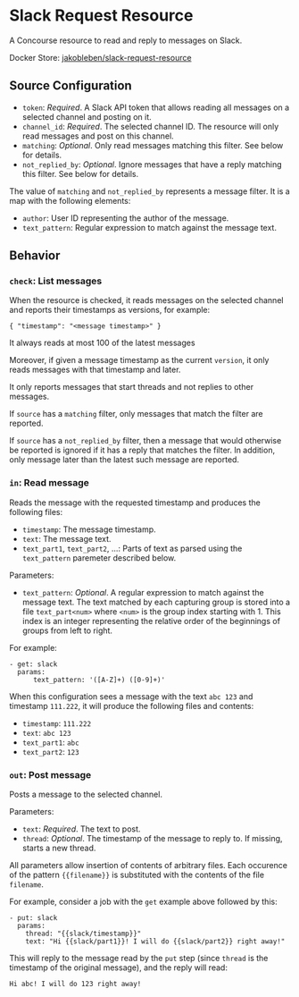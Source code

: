 # Slack Request Resource

A Concourse resource to read and reply to messages on Slack.

Docker Store: [jakobleben/slack-request-resource](https://store.docker.com/community/images/jakobleben/slack-request-resource)

## Source Configuration

- `token`: *Required*. A Slack API token that allows reading all messages on a selected channel and posting on it.
- `channel_id`: *Required*. The selected channel ID. The resource will only read messages and post on this channel.
- `matching`: *Optional*. Only read messages matching this filter. See below for details.
- `not_replied_by`: *Optional*. Ignore messages that have a reply matching this filter. See below for details.

The value of `matching` and `not_replied_by` represents a message filter. It is a map with the following elements:

- `author`: User ID representing the author of the message.
- `text_pattern`: Regular expression to match against the message text.

## Behavior

### `check`: List messages

When the resource is checked, it reads messages on the selected channel and reports their timestamps as versions, for example:

    { "timestamp": "<message timestamp>" }

It always reads at most 100 of the latest messages

Moreover, if given a message timestamp as the current `version`, it only reads messages with that timestamp and later.

It only reports messages that start threads and not replies to other messages.

If `source` has a `matching` filter, only messages that match the filter are reported.

If `source` has a `not_replied_by` filter, then a message that would otherwise be reported is ignored if it has a reply that matches the filter. In addition, only message later than the latest such message are reported.


### `in`: Read message

Reads the message with the requested timestamp and produces the following files:

- `timestamp`: The message timestamp.
- `text`: The message text.
- `text_part1`, `text_part2`, ...: Parts of text as parsed using the `text_pattern` paremeter described below.

Parameters:

- `text_pattern`: *Optional*. A regular expression to match against the message text. The text matched by each capturing group is stored into a file `text_part<num>` where `<num>` is the group index starting with 1. This index is an integer representing the relative order of the beginnings of groups from left to right.

For example:

    - get: slack
      params:
          text_pattern: '([A-Z]+) ([0-9]+)'

When this configuration sees a message with the text `abc 123` and timestamp `111.222`, it will produce the following files and contents:

- `timestamp`: `111.222`
- `text`: `abc 123`
- `text_part1`: `abc`
- `text_part2`: `123`


### `out`: Post message

Posts a message to the selected channel.

Parameters:

- `text`: *Required*. The text to post.
- `thread`: *Optional*. The timestamp of the message to reply to. If missing, starts a new thread.

All parameters allow insertion of contents of arbitrary files. Each occurence of the pattern `{{filename}}` is substituted with the contents of the file `filename`.

For example, consider a job with the `get` example above followed by this:

    - put: slack
      params:
        thread: "{{slack/timestamp}}"
        text: "Hi {{slack/part1}}! I will do {{slack/part2}} right away!"

This will reply to the message read by the `put` step (since `thread` is the timestamp of the original message), and the reply will read:

    Hi abc! I will do 123 right away!
